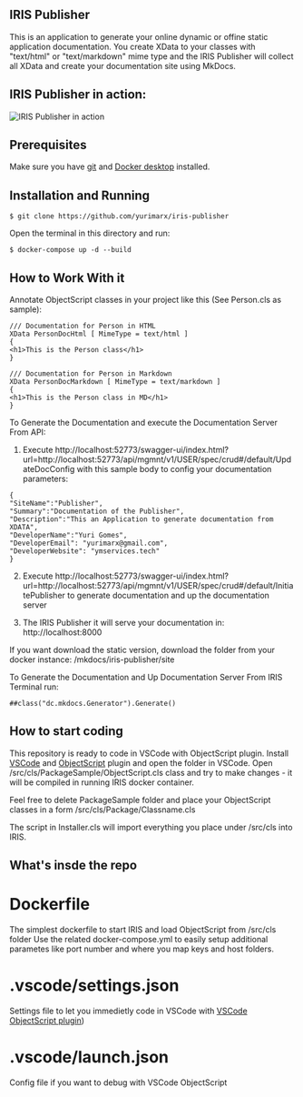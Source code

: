 ## IRIS Publisher
This is an application to generate your online dynamic or offine static application documentation. You create XData to your classes with "text/html" or "text/markdown" mime type and the IRIS Publisher will collect all XData and create your documentation site using MkDocs. 

## IRIS Publisher in action:
<img src="https://github.com/yurimarx/iris-publisher/raw/master/IRISPublisher.gif" alt="IRIS Publisher in action">

## Prerequisites
Make sure you have [git](https://git-scm.com/book/en/v2/Getting-Started-Installing-Git) and [Docker desktop](https://www.docker.com/products/docker-desktop) installed.

## Installation and Running

```
$ git clone https://github.com/yurimarx/iris-publisher
```

Open the terminal in this directory and run:

```
$ docker-compose up -d --build
```


## How to Work With it

Annotate ObjectScript classes in your project like this (See Person.cls as sample):

```
/// Documentation for Person in HTML
XData PersonDocHtml [ MimeType = text/html ]
{
<h1>This is the Person class</h1>
}

/// Documentation for Person in Markdown
XData PersonDocMarkdown [ MimeType = text/markdown ]
{
<h1>This is the Person class in MD</h1>
}
```
To Generate the Documentation and execute the Documentation Server From API:

1. Execute http://localhost:52773/swagger-ui/index.html?url=http://localhost:52773/api/mgmnt/v1/USER/spec/crud#/default/UpdateDocConfig with this sample body to config your documentation parameters:

```
{
"SiteName":"Publisher",
"Summary":"Documentation of the Publisher",
"Description":"This an Application to generate documentation from XDATA",
"DeveloperName":"Yuri Gomes",
"DeveloperEmail": "yurimarx@gmail.com",
"DeveloperWebsite": "ymservices.tech"
}

```
2. Execute http://localhost:52773/swagger-ui/index.html?url=http://localhost:52773/api/mgmnt/v1/USER/spec/crud#/default/InitiatePublisher to generate documentation and up the documentation server 


3. The IRIS Publisher it will serve your documentation in: http://localhost:8000

If you want download the static version, download the folder from your docker instance: /mkdocs/iris-publisher/site

To Generate the Documentation and Up Documentation Server From IRIS Terminal run: 

```
##class("dc.mkdocs.Generator").Generate()
```

## How to start coding
This repository is ready to code in VSCode with ObjectScript plugin.
Install [VSCode](https://code.visualstudio.com/) and [ObjectScript](https://marketplace.visualstudio.com/items?itemName=daimor.vscode-objectscript) plugin and open the folder in VSCode.
Open /src/cls/PackageSample/ObjectScript.cls class and try to make changes - it will be compiled in running IRIS docker container.

Feel free to delete PackageSample folder and place your ObjectScript classes in a form
/src/cls/Package/Classname.cls

The script in Installer.cls will import everything you place under /src/cls into IRIS.

## What's insde the repo

# Dockerfile

The simplest dockerfile to start IRIS and load ObjectScript from /src/cls folder
Use the related docker-compose.yml to easily setup additional parametes like port number and where you map keys and host folders.

# .vscode/settings.json

Settings file to let you immedietly code in VSCode with [VSCode ObjectScript plugin](https://marketplace.visualstudio.com/items?itemName=daimor.vscode-objectscript))

# .vscode/launch.json
Config file if you want to debug with VSCode ObjectScript
